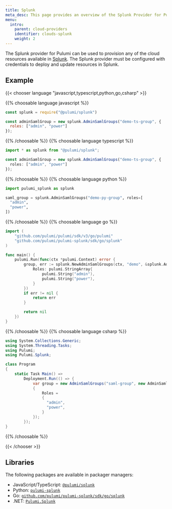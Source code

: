 ```yaml
---
title: Splunk
meta_desc: This page provides an overview of the Splunk Provider for Pulumi.
menu:
  intro:
    parent: cloud-providers
    identifier: clouds-splunk
    weight: 2
---
```


The Splunk provider for Pulumi can be used to provision any of the cloud resources available in [Splunk](https://www.splunk.com/).
The Splunk provider must be configured with credentials to deploy and update resources in Splunk.

## Example

{{< chooser language "javascript,typescript,python,go,csharp" >}}

{{% choosable language javascript %}}

```javascript
const splunk = require("@pulumi/splunk")

const adminSamlGroup = new splunk.AdminSamlGroups("demo-ts-group", {
  roles: ["admin", "power"]
});
```

{{% /choosable %}}
{{% choosable language typescript %}}

```typescript
import * as splunk from "@pulumi/splunk";

const adminSamlGroup = new splunk.AdminSamlGroups("demo-ts-group", {
  roles: ["admin", "power"]
});

```

{{% /choosable %}}
{{% choosable language python %}}

```python
import pulumi_splunk as splunk

saml_group = splunk.AdminSamlGroups("demo-py-group", roles=[
  "admin",
  "power",
])
```

{{% /choosable %}}
{{% choosable language go %}}

```go
import (
	"github.com/pulumi/pulumi/sdk/v3/go/pulumi"
	"github.com/pulumi/pulumi-splunk/sdk/go/splunk"
)

func main() {
	pulumi.Run(func(ctx *pulumi.Context) error {
		group, err := splunk.NewAdminSamlGroups(ctx, "demo", &splunk.AdminSamlGroupsArgs{
            Roles: pulumi.StringArray{
                pulumi.String("admin"),
                pulumi.String("power"),
            }
		})
		if err != nil {
			return err
		}

		return nil
	})
}
```

{{% /choosable %}}
{{% choosable language csharp %}}

```csharp
using System.Collections.Generic;
using System.Threading.Tasks;
using Pulumi;
using Pulumi.Splunk;

class Program
{
    static Task Main() =>
        Deployment.Run(() => {
            var group = new AdminSamlGroups("saml-group", new AdminSamlGroupsArgs
            {
                Roles =
                {
                  "admin",
                  "power",
                }
            });
        });
}
```

{{% /choosable %}}

{{< /chooser >}}

## Libraries

The following packages are available in packager managers:

* JavaScript/TypeScript: [`@pulumi/splunk`](https://www.npmjs.com/package/@pulumi/splunk)
* Python: [`pulumi-splunk`](https://pypi.org/project/pulumi-splunk/)
* Go: [`github.com/pulumi/pulumi-splunk/sdk/go/splunk`](https://github.com/pulumi/pulumi-splunk)
* .NET: [`Pulumi.Splunk`](https://www.nuget.org/packages/Pulumi.Splunk)

